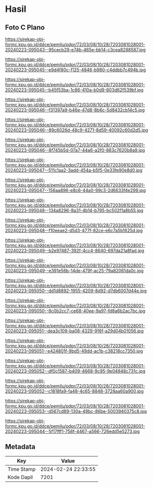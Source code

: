 # Hasil

## Foto C Plano

https://sirekap-obj-formc.kpu.go.id/ddce/pemilu/pdpr/72/03/08/10/28/7203081028001-20240223-095043--95cecb29-e74b-465e-bb14-c3cea8288587.jpg

https://sirekap-obj-formc.kpu.go.id/ddce/pemilu/pdpr/72/03/08/10/28/7203081028001-20240223-095045--e9d4f80c-f125-4846-b980-c4ddbb7c494b.jpg

https://sirekap-obj-formc.kpu.go.id/ddce/pemilu/pdpr/72/03/08/10/28/7203081028001-20240223-095045--b45f53ba-1c86-410a-b0d9-803d62f539bf.jpg

https://sirekap-obj-formc.kpu.go.id/ddce/pemilu/pdpr/72/03/08/10/28/7203081028001-20240223-095046--f31397a9-b46e-47d8-8b6c-5d8432cb14c5.jpg

https://sirekap-obj-formc.kpu.go.id/ddce/pemilu/pdpr/72/03/08/10/28/7203081028001-20240223-095046--89c6026d-48c9-4271-8d59-40092c60d2d5.jpg

https://sirekap-obj-formc.kpu.go.id/ddce/pemilu/pdpr/72/03/08/10/28/7203081028001-20240223-095046--8f745b5d-07a7-44a6-a2f0-883c7620b8a9.jpg

https://sirekap-obj-formc.kpu.go.id/ddce/pemilu/pdpr/72/03/08/10/28/7203081028001-20240223-095047--511c1aa2-3add-454a-b5f5-0e33fe90e8d0.jpg

https://sirekap-obj-formc.kpu.go.id/ddce/pemilu/pdpr/72/03/08/10/28/7203081028001-20240223-095047--156aa896-e8c6-44a0-99c3-2d6633f4e299.jpg

https://sirekap-obj-formc.kpu.go.id/ddce/pemilu/pdpr/72/03/08/10/28/7203081028001-20240223-095048--134a8296-8a31-4b14-b785-bc502f1a8b55.jpg

https://sirekap-obj-formc.kpu.go.id/ddce/pemilu/pdpr/72/03/08/10/28/7203081028001-20240223-095048--f10eeae2-d5d3-477f-82ce-e6c7a5b1625d.jpg

https://sirekap-obj-formc.kpu.go.id/ddce/pemilu/pdpr/72/03/08/10/28/7203081028001-20240223-095049--b2e97487-392f-4cc4-8640-697da21a8fad.jpg

https://sirekap-obj-formc.kpu.go.id/ddce/pemilu/pdpr/72/03/08/10/28/7203081028001-20240223-095049--e391e56b-14de-479f-ac25-79a82061da0c.jpg

https://sirekap-obj-formc.kpu.go.id/ddce/pemilu/pdpr/72/03/08/10/28/7203081028001-20240223-095050--dd1d8892-1955-4209-8d92-d7db6007d44e.jpg

https://sirekap-obj-formc.kpu.go.id/ddce/pemilu/pdpr/72/03/08/10/28/7203081028001-20240223-095050--8c0b2cc7-ce68-40ee-9a97-fd8a6b2ac7bc.jpg

https://sirekap-obj-formc.kpu.go.id/ddce/pemilu/pdpr/72/03/08/10/28/7203081028001-20240223-095051--dea3c109-ba08-4329-916f-a29d04b01056.jpg

https://sirekap-obj-formc.kpu.go.id/ddce/pemilu/pdpr/72/03/08/10/28/7203081028001-20240223-095051--e424801f-9bd5-49dd-ac1b-c38218cc7350.jpg

https://sirekap-obj-formc.kpu.go.id/ddce/pemilu/pdpr/72/03/08/10/28/7203081028001-20240223-095052--df0c1587-b409-4668-9c95-9e04848c731c.jpg

https://sirekap-obj-formc.kpu.go.id/ddce/pemilu/pdpr/72/03/08/10/28/7203081028001-20240223-095052--c1818fa9-fa48-4c65-8848-3728aa60a900.jpg

https://sirekap-obj-formc.kpu.go.id/ddce/pemilu/pdpr/72/03/08/10/28/7203081028001-20240223-095053--d567cd89-130a-49bc-86be-5003940375c8.jpg

https://sirekap-obj-formc.kpu.go.id/ddce/pemilu/pdpr/72/03/08/10/28/7203081028001-20240223-095044--5f17fff1-758f-4467-a566-726edd5e5273.jpg


## Metadata

| Key        | Value               |
| ---------- | ------------------- |
| Time Stamp | 2024-02-24 22:33:55 |
| Kode Dapil | 7201                |



